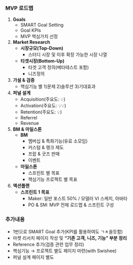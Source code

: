 ### MVP 로드맵 
1. **Goals**
	- SMART Goal Setting
	- Goal KPIs
	- MVP 핵심가치 선정
2. **Market Research**
	- **시장규모(Top-Down)**
		- 스터디 시장 및 이후 확장 가능한 시장 나열
	- **타겟시장(Bottom-Up)**
		- 타겟 고객 정의(베타테스트 포함)
		- 니즈정의 
3. **가설 & 검증**
	- 핵심기능 별 1)문제 2)솔루션 3)기대효과
4. **퍼널 설계**
	- Acquisition(주요도: 💡)
	- Activation(주요도: 💡💡)
	- Retention(주요도: 💡)
	- Referrel
	- Revenue
5. **BM & 마일스톤**
	- **BM**
		- 멤버십 & 특화기능(유료 소모임)
		- 커스텀 & 랭크 제도
		- 프랍 & 굿즈 판매
		- 이벤트
	- **마일스톤**
		- 스프린트 별 목표
		- 핵심기능 프로젝트 별 목표
6. **액션플랜**
	- **스프린트 1 목표**
		- Maker: 일반 포스트 50% / 모델러 VI 스케치, 아바타
		- PO & SM: MVP 전체 로드맵 & 스프린트 구성

### 추가내용 
- 1번으로 SMART Goal 추가(KPI를 활용하여도 ㄱㅊ을듯함)
- 마켓 리서치 페이지 작성 및 **“기존 고객, 니즈, 기능” 부분 정리**
- Reference 추가(검증 관련 업무 정리)
- 핵심기능 → 프로젝트 별도 페이지 마련(with Swishee)
- 퍼널 설계 페이지 별도